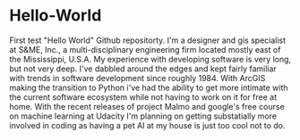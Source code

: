# Hello-World
First test "Hello World" Github repositorty.
I'm a designer and gis specialist at S&ME, Inc., a multi-disciplinary engineering firm located mostly east of the Mississippi, U.S.A.  My experience with developing software is very long, but not very deep.  I've dabbled around the edges and kept fairly familiar with trends in software development since roughly 1984.  With ArcGIS making the transition to Python i've had the ability to get more intimate with the current software ecosystem while not having to work on it for free at home.  With the recent releases of project Malmo and google's free course on machine learning at Udacity I'm planning on getting substatially more involved in coding as having a pet AI at my house is just too cool not to do.
